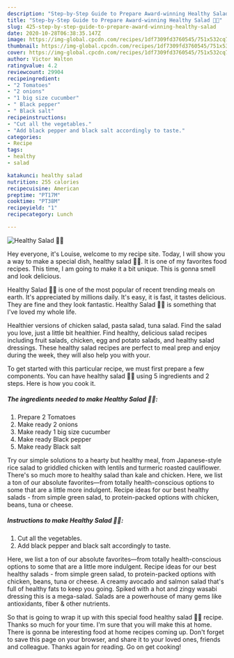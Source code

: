 ```yaml
---
description: "Step-by-Step Guide to Prepare Award-winning Healthy Salad 🥗🥗"
title: "Step-by-Step Guide to Prepare Award-winning Healthy Salad 🥗🥗"
slug: 425-step-by-step-guide-to-prepare-award-winning-healthy-salad
date: 2020-10-28T06:38:35.147Z
image: https://img-global.cpcdn.com/recipes/1df7309fd3760545/751x532cq70/healthy-salad-🥗🥗-recipe-main-photo.jpg
thumbnail: https://img-global.cpcdn.com/recipes/1df7309fd3760545/751x532cq70/healthy-salad-🥗🥗-recipe-main-photo.jpg
cover: https://img-global.cpcdn.com/recipes/1df7309fd3760545/751x532cq70/healthy-salad-🥗🥗-recipe-main-photo.jpg
author: Victor Walton
ratingvalue: 4.2
reviewcount: 29904
recipeingredient:
- "2 Tomatoes"
- "2 onions"
- "1 big size cucumber"
- " Black pepper"
- " Black salt"
recipeinstructions:
- "Cut all the vegetables."
- "Add black pepper and black salt accordingly to taste."
categories:
- Recipe
tags:
- healthy
- salad

katakunci: healthy salad 
nutrition: 255 calories
recipecuisine: American
preptime: "PT17M"
cooktime: "PT38M"
recipeyield: "1"
recipecategory: Lunch

---
```



![Healthy Salad 🥗🥗](https://img-global.cpcdn.com/recipes/1df7309fd3760545/751x532cq70/healthy-salad-🥗🥗-recipe-main-photo.jpg)

Hey everyone, it's Louise, welcome to my recipe site. Today, I will show you a way to make a special dish, healthy salad 🥗🥗. It is one of my favorites food recipes. This time, I am going to make it a bit unique. This is gonna smell and look delicious.

Healthy Salad 🥗🥗 is one of the most popular of recent trending meals on earth. It's appreciated by millions daily. It's easy, it is fast, it tastes delicious. They are fine and they look fantastic. Healthy Salad 🥗🥗 is something that I've loved my whole life.

Healthier versions of chicken salad, pasta salad, tuna salad. Find the salad you love, just a little bit healthier. Find healthy, delicious salad recipes including fruit salads, chicken, egg and potato salads, and healthy salad dressings. These healthy salad recipes are perfect to meal prep and enjoy during the week, they will also help you with your.


To get started with this particular recipe, we must first prepare a few components. You can have healthy salad 🥗🥗 using 5 ingredients and 2 steps. Here is how you cook it.

<!--inarticleads1-->

##### The ingredients needed to make Healthy Salad 🥗🥗:

1. Prepare 2 Tomatoes
1. Make ready 2 onions
1. Make ready 1 big size cucumber
1. Make ready  Black pepper
1. Make ready  Black salt


Try our simple solutions to a hearty but healthy meal, from Japanese-style rice salad to griddled chicken with lentils and turmeric roasted cauliflower. There&#39;s so much more to healthy salad than kale and chicken. Here, we list a ton of our absolute favorites—from totally health-conscious options to some that are a little more indulgent. Recipe ideas for our best healthy salads - from simple green salad, to protein-packed options with chicken, beans, tuna or cheese. 

<!--inarticleads2-->

##### Instructions to make Healthy Salad 🥗🥗:

1. Cut all the vegetables.
1. Add black pepper and black salt accordingly to taste.


Here, we list a ton of our absolute favorites—from totally health-conscious options to some that are a little more indulgent. Recipe ideas for our best healthy salads - from simple green salad, to protein-packed options with chicken, beans, tuna or cheese. A creamy avocado and salmon salad that&#39;s full of healthy fats to keep you going. Spiked with a hot and zingy wasabi dressing this is a mega-salad. Salads are a powerhouse of many gems like antioxidants, fiber &amp; other nutrients. 

So that is going to wrap it up with this special food healthy salad 🥗🥗 recipe. Thanks so much for your time. I'm sure that you will make this at home. There is gonna be interesting food at home recipes coming up. Don't forget to save this page on your browser, and share it to your loved ones, friends and colleague. Thanks again for reading. Go on get cooking!
